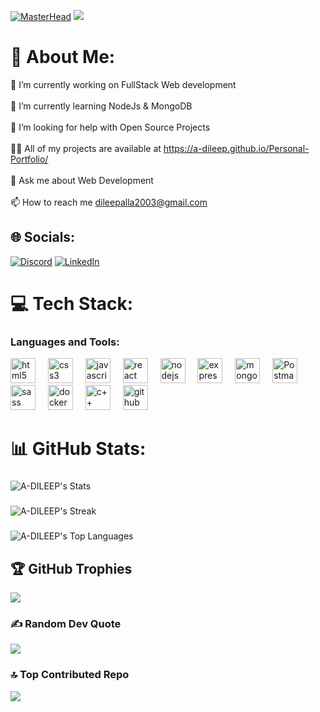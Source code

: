 [![MasterHead](https://qph.cf2.quoracdn.net/main-qimg-fa7b4bdc3b2f73e749e5c2c646d4ae13)](http://A-DILEEP.io)
[![](https://visitcount.itsvg.in/api?id=A-DILEEP&icon=0&color=4)](https://visitcount.itsvg.in)
# 💫 About Me:
🔭 I’m currently working on FullStack Web development <br><br>🌱 I’m currently learning NodeJs & MongoDB<br><br>🤝 I’m looking for help with Open Source Projects<br><br>👨‍💻 All of my projects are available at https://a-dileep.github.io/Personal-Portfolio/<br><br>💬 Ask me about Web Development<br><br>📫 How to reach me dileepalla2003@gmail.com


## 🌐 Socials:
[![Discord](https://img.shields.io/static/v1?message=Discord&logo=discord&label=&color=7289DA&logoColor=white&labelColor=&style=for-the-badge)](https://discord.gg/silent_eyes_jr) [![LinkedIn](https://img.shields.io/static/v1?message=LinkedIn&logo=linkedin&label=&color=0077B5&logoColor=white&labelColor=&style=for-the-badge)](https://linkedin.com/in/alla-dileep-073adr) 

# 💻 Tech Stack:

<h3 align="left">Languages and Tools:</h3>
<div align="left">
  <img src="https://cdn.jsdelivr.net/gh/devicons/devicon/icons/html5/html5-original.svg" height="40" alt="html5 logo"  />
  <img width="12" />
  <img src="https://cdn.jsdelivr.net/gh/devicons/devicon/icons/css3/css3-original.svg" height="40" alt="css3 logo"  />
  <img width="12" />
  <img src="https://cdn.jsdelivr.net/gh/devicons/devicon/icons/javascript/javascript-original.svg" height="40" alt="javascript logo"  />
  <img width="12" />
  <img src="https://cdn.jsdelivr.net/gh/devicons/devicon/icons/react/react-original.svg" height="40" alt="react logo"  />
  <img width="12" />
  <img src="https://cdn.jsdelivr.net/gh/devicons/devicon/icons/nodejs/nodejs-original.svg" height="40" alt="nodejs logo"  />
  <img width="12" />
  <img src="https://cdn.jsdelivr.net/gh/devicons/devicon@latest/icons/express/express-original.svg" height="40" alt="express logo" />   
  <img width="12" />
  <img src="https://cdn.jsdelivr.net/gh/devicons/devicon/icons/mongodb/mongodb-original.svg" height="40" alt="mongodb logo"  />
  <img width="12" />
  <img src="https://cdn.jsdelivr.net/gh/devicons/devicon@latest/icons/postman/postman-original.svg" height="40" alt="Postman logo"/>
  <img width="12" />
  <img src="https://cdn.jsdelivr.net/gh/devicons/devicon@latest/icons/sass/sass-original.svg" height="40" alt="sass logo" />
  <img width="12" />
  <img src="https://cdn.jsdelivr.net/gh/devicons/devicon/icons/docker/docker-original.svg" height="40" alt="docker logo"  />
  <img width="12" />
  <img src="https://cdn.jsdelivr.net/gh/devicons/devicon@latest/icons/cplusplus/cplusplus-original.svg"  height="40" alt="c++ logo"/>
  <img width="12" />
  <img src="https://img.icons8.com/?size=100&id=52539&format=png&color=ffffff"  height="40" alt="github logo"/>
</div>

# 📊 GitHub Stats:

###

![A-DILEEP's Stats](https://github-readme-stats.vercel.app/api?username=A-DILEEP&theme=dracula&show_icons=true&hide_border=true&count_private=true)

###


![A-DILEEP's Streak](https://github-readme-streak-stats.herokuapp.com/?user=A-DILEEP&theme=dracula&hide_border=true)

###

![A-DILEEP's Top Languages](https://github-readme-stats.vercel.app/api/top-langs/?username=A-DILEEP&theme=dracula&show_icons=true&hide_border=true&layout=compact)


###

## 🏆 GitHub Trophies
![](https://github-profile-trophy.vercel.app/?username=A-DILEEP&theme=dracula&no-frame=false&no-bg=true&margin-w=4)

### ✍️ Random Dev Quote
![](https://quotes-github-readme.vercel.app/api?type=horizontal&theme=radical)

### 🔝 Top Contributed Repo
![](https://github-contributor-stats.vercel.app/api?username=A-DILEEP&limit=5&theme=dracula&combine_all_yearly_contributions=true)

